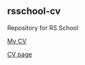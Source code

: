 ## rsschool-cv
Repository for RS School

[My CV](https://AlesiaKlemenia.github.io/rsschool-cv/cv)

[CV page](https://AlesiaKlemenia.github.io/rsschool-cv/)